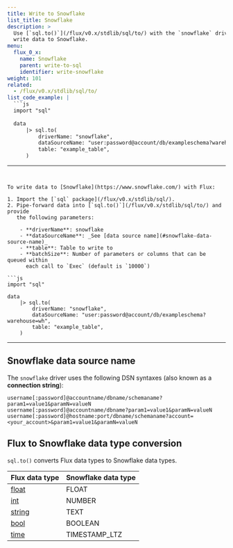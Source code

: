 ```yaml
---
title: Write to Snowflake
list_title: Snowflake
description: >
  Use [`sql.to()`](/flux/v0.x/stdlib/sql/to/) with the `snowflake` driver to 
  write data to Snowflake.
menu:
  flux_0_x:
    name: Snowflake
    parent: write-to-sql
    identifier: write-snowflake
weight: 101
related:
  - /flux/v0.x/stdlib/sql/to/
list_code_example: |
  ```js
  import "sql"
  
  data
      |> sql.to(
          driverName: "snowflake",
          dataSourceName: "user:password@account/db/exampleschema?warehouse=wh",
          table: "example_table",
      )
  ```
---
```


To write data to [Snowflake](https://www.snowflake.com/) with Flux:

1. Import the [`sql` package](/flux/v0.x/stdlib/sql/).
2. Pipe-forward data into [`sql.to()`](/flux/v0.x/stdlib/sql/to/) and provide
   the following parameters:

    - **driverName**: snowflake
    - **dataSourceName**: _See [data source name](#snowflake-data-source-name)_
    - **table**: Table to write to
    - **batchSize**: Number of parameters or columns that can be queued within
      each call to `Exec` (default is `10000`)

```js
import "sql"
  
data
    |> sql.to(
        driverName: "snowflake",
        dataSourceName: "user:password@account/db/exampleschema?warehouse=wh",
        table: "example_table",
    )
```

---

## Snowflake data source name
The `snowflake` driver uses the following DSN syntaxes (also known as a **connection string**):

```
username[:password]@accountname/dbname/schemaname?param1=value1&paramN=valueN
username[:password]@accountname/dbname?param1=value1&paramN=valueN
username[:password]@hostname:port/dbname/schemaname?account=<your_account>&param1=value1&paramN=valueN
```

## Flux to Snowflake data type conversion
`sql.to()` converts Flux data types to Snowflake data types.

| Flux data type                                | Snowflake data type |
| :-------------------------------------------- | :------------------ |
| [float](/flux/v0.x/data-types/basic/float/)   | FLOAT               |
| [int](/flux/v0.x/data-types/basic/int/)       | NUMBER              |
| [string](/flux/v0.x/data-types/basic/string/) | TEXT                |
| [bool](/flux/v0.x/data-types/basic/bool/)     | BOOLEAN             |
| [time](/flux/v0.x/data-types/basic/time/)     | TIMESTAMP_LTZ       |
